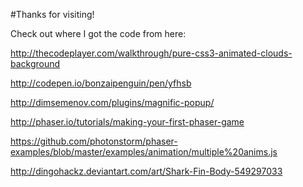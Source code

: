 #Thanks for visiting!

Check out where I got the code from here: 

http://thecodeplayer.com/walkthrough/pure-css3-animated-clouds-background

http://codepen.io/bonzaipenguin/pen/yfhsb

http://dimsemenov.com/plugins/magnific-popup/

http://phaser.io/tutorials/making-your-first-phaser-game

https://github.com/photonstorm/phaser-examples/blob/master/examples/animation/multiple%20anims.js

http://dingohackz.deviantart.com/art/Shark-Fin-Body-549297033